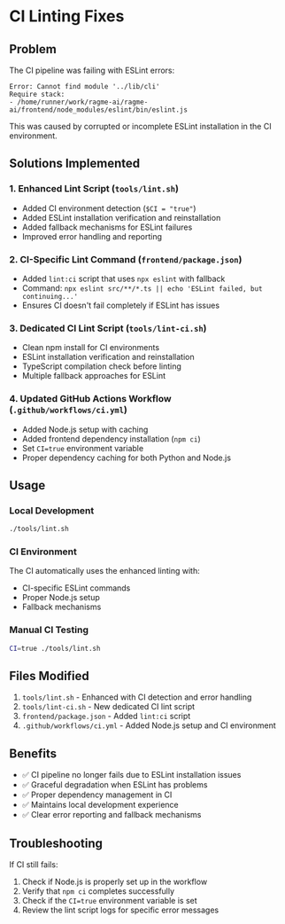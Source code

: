 # CI Linting Fixes

## Problem
The CI pipeline was failing with ESLint errors:
```
Error: Cannot find module '../lib/cli'
Require stack:
- /home/runner/work/ragme-ai/ragme-ai/frontend/node_modules/eslint/bin/eslint.js
```

This was caused by corrupted or incomplete ESLint installation in the CI environment.

## Solutions Implemented

### 1. Enhanced Lint Script (`tools/lint.sh`)
- Added CI environment detection (`$CI = "true"`)
- Added ESLint installation verification and reinstallation
- Added fallback mechanisms for ESLint failures
- Improved error handling and reporting

### 2. CI-Specific Lint Command (`frontend/package.json`)
- Added `lint:ci` script that uses `npx eslint` with fallback
- Command: `npx eslint src/**/*.ts || echo 'ESLint failed, but continuing...'`
- Ensures CI doesn't fail completely if ESLint has issues

### 3. Dedicated CI Lint Script (`tools/lint-ci.sh`)
- Clean npm install for CI environments
- ESLint installation verification and reinstallation
- TypeScript compilation check before linting
- Multiple fallback approaches for ESLint

### 4. Updated GitHub Actions Workflow (`.github/workflows/ci.yml`)
- Added Node.js setup with caching
- Added frontend dependency installation (`npm ci`)
- Set `CI=true` environment variable
- Proper dependency caching for both Python and Node.js

## Usage

### Local Development
```bash
./tools/lint.sh
```

### CI Environment
The CI automatically uses the enhanced linting with:
- CI-specific ESLint commands
- Proper Node.js setup
- Fallback mechanisms

### Manual CI Testing
```bash
CI=true ./tools/lint.sh
```

## Files Modified

1. `tools/lint.sh` - Enhanced with CI detection and error handling
2. `tools/lint-ci.sh` - New dedicated CI lint script
3. `frontend/package.json` - Added `lint:ci` script
4. `.github/workflows/ci.yml` - Added Node.js setup and CI environment

## Benefits

- ✅ CI pipeline no longer fails due to ESLint installation issues
- ✅ Graceful degradation when ESLint has problems
- ✅ Proper dependency management in CI
- ✅ Maintains local development experience
- ✅ Clear error reporting and fallback mechanisms

## Troubleshooting

If CI still fails:
1. Check if Node.js is properly set up in the workflow
2. Verify that `npm ci` completes successfully
3. Check if the `CI=true` environment variable is set
4. Review the lint script logs for specific error messages 